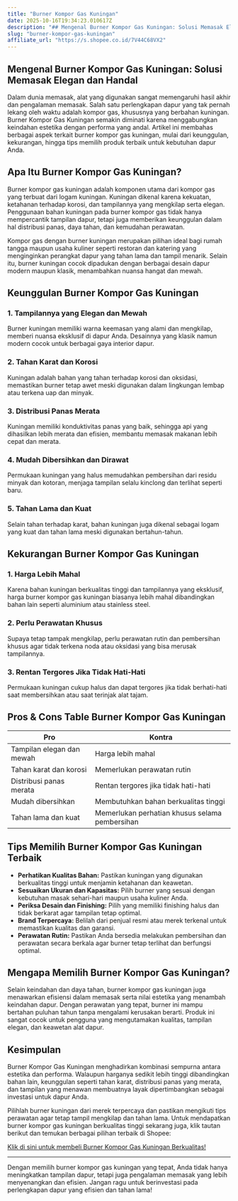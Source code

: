 ```yaml
---
title: "Burner Kompor Gas Kuningan"
date: 2025-10-16T19:34:23.010617Z
description: "## Mengenal Burner Kompor Gas Kuningan: Solusi Memasak Elegan dan Handal..."
slug: "burner-kompor-gas-kuningan"
affiliate_url: "https://s.shopee.co.id/7V44C68VX2"
---
```

## Mengenal Burner Kompor Gas Kuningan: Solusi Memasak Elegan dan Handal

Dalam dunia memasak, alat yang digunakan sangat memengaruhi hasil akhir dan pengalaman memasak. Salah satu perlengkapan dapur yang tak pernah lekang oleh waktu adalah kompor gas, khususnya yang berbahan kuningan. Burner Kompor Gas Kuningan semakin diminati karena menggabungkan keindahan estetika dengan performa yang andal. Artikel ini membahas berbagai aspek terkait burner kompor gas kuningan, mulai dari keunggulan, kekurangan, hingga tips memilih produk terbaik untuk kebutuhan dapur Anda.

## Apa Itu Burner Kompor Gas Kuningan?

Burner kompor gas kuningan adalah komponen utama dari kompor gas yang terbuat dari logam kuningan. Kuningan dikenal karena kekuatan, ketahanan terhadap korosi, dan tampilannya yang mengkilap serta elegan. Penggunaan bahan kuningan pada burner kompor gas tidak hanya mempercantik tampilan dapur, tetapi juga memberikan keunggulan dalam hal distribusi panas, daya tahan, dan kemudahan perawatan.

Kompor gas dengan burner kuningan merupakan pilihan ideal bagi rumah tangga maupun usaha kuliner seperti restoran dan katering yang menginginkan perangkat dapur yang tahan lama dan tampil menarik. Selain itu, burner kuningan cocok dipadukan dengan berbagai desain dapur modern maupun klasik, menambahkan nuansa hangat dan mewah.

## Keunggulan Burner Kompor Gas Kuningan

### 1. Tampilannya yang Elegan dan Mewah
Burner kuningan memiliki warna keemasan yang alami dan mengkilap, memberi nuansa eksklusif di dapur Anda. Desainnya yang klasik namun modern cocok untuk berbagai gaya interior dapur.

### 2. Tahan Karat dan Korosi
Kuningan adalah bahan yang tahan terhadap korosi dan oksidasi, memastikan burner tetap awet meski digunakan dalam lingkungan lembap atau terkena uap dan minyak.

### 3. Distribusi Panas Merata
Kuningan memiliki konduktivitas panas yang baik, sehingga api yang dihasilkan lebih merata dan efisien, membantu memasak makanan lebih cepat dan merata.

### 4. Mudah Dibersihkan dan Dirawat
Permukaan kuningan yang halus memudahkan pembersihan dari residu minyak dan kotoran, menjaga tampilan selalu kinclong dan terlihat seperti baru.

### 5. Tahan Lama dan Kuat
Selain tahan terhadap karat, bahan kuningan juga dikenal sebagai logam yang kuat dan tahan lama meski digunakan bertahun-tahun.

## Kekurangan Burner Kompor Gas Kuningan

### 1. Harga Lebih Mahal
Karena bahan kuningan berkualitas tinggi dan tampilannya yang eksklusif, harga burner kompor gas kuningan biasanya lebih mahal dibandingkan bahan lain seperti aluminium atau stainless steel.

### 2. Perlu Perawatan Khusus
Supaya tetap tampak mengkilap, perlu perawatan rutin dan pembersihan khusus agar tidak terkena noda atau oksidasi yang bisa merusak tampilannya.

### 3. Rentan Tergores Jika Tidak Hati-Hati
Permukaan kuningan cukup halus dan dapat tergores jika tidak berhati-hati saat membersihkan atau saat terinjak alat tajam.

## Pros & Cons Table Burner Kompor Gas Kuningan

| Pro                          | Kontra                                  |
|------------------------------|----------------------------------------|
| Tampilan elegan dan mewah   | Harga lebih mahal                    |
| Tahan karat dan korosi     | Memerlukan perawatan rutin          |
| Distribusi panas merata     | Rentan tergores jika tidak hati-hati |
| Mudah dibersihkan          | Membutuhkan bahan berkualitas tinggi   |
| Tahan lama dan kuat        | Memerlukan perhatian khusus selama pembersihan |

## Tips Memilih Burner Kompor Gas Kuningan Terbaik

- **Perhatikan Kualitas Bahan:** Pastikan kuningan yang digunakan berkualitas tinggi untuk menjamin ketahanan dan keawetan.
- **Sesuaikan Ukuran dan Kapasitas:** Pilih burner yang sesuai dengan kebutuhan masak sehari-hari maupun usaha kuliner Anda.
- **Periksa Desain dan Finishing:** Pilih yang memiliki finishing halus dan tidak berkarat agar tampilan tetap optimal.
- **Brand Terpercaya:** Belilah dari penjual resmi atau merek terkenal untuk memastikan kualitas dan garansi.
- **Perawatan Rutin:** Pastikan Anda bersedia melakukan pembersihan dan perawatan secara berkala agar burner tetap terlihat dan berfungsi optimal.

## Mengapa Memilih Burner Kompor Gas Kuningan?

Selain keindahan dan daya tahan, burner kompor gas kuningan juga menawarkan efisiensi dalam memasak serta nilai estetika yang menambah keindahan dapur. Dengan perawatan yang tepat, burner ini mampu bertahan puluhan tahun tanpa mengalami kerusakan berarti. Produk ini sangat cocok untuk pengguna yang mengutamakan kualitas, tampilan elegan, dan keawetan alat dapur.

## Kesimpulan

Burner Kompor Gas Kuningan menghadirkan kombinasi sempurna antara estetika dan performa. Walaupun harganya sedikit lebih tinggi dibandingkan bahan lain, keunggulan seperti tahan karat, distribusi panas yang merata, dan tampilan yang menawan membuatnya layak dipertimbangkan sebagai investasi untuk dapur Anda.

Pilihlah burner kuningan dari merek terpercaya dan pastikan mengikuti tips perawatan agar tetap tampil mengkilap dan tahan lama. Untuk mendapatkan burner kompor gas kuningan berkualitas tinggi sekarang juga, klik tautan berikut dan temukan berbagai pilihan terbaik di Shopee:

[Klik di sini untuk membeli Burner Kompor Gas Kuningan Berkualitas!](https://s.shopee.co.id/7V44C68VX2)

---

Dengan memilih burner kompor gas kuningan yang tepat, Anda tidak hanya meningkatkan tampilan dapur, tetapi juga pengalaman memasak yang lebih menyenangkan dan efisien. Jangan ragu untuk berinvestasi pada perlengkapan dapur yang efisien dan tahan lama!